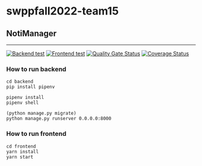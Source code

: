 # swppfall2022-team15

## NotiManager

---

[![Backend test](https://github.com/swsnu/swppfall2022-team15/actions/workflows/backend.yml/badge.svg)](https://github.com/swsnu/swppfall2022-team15/actions/workflows/backend.yml)
[![Frontend test](https://github.com/swsnu/swppfall2022-team15/actions/workflows/frontend.yml/badge.svg)](https://github.com/swsnu/swppfall2022-team15/actions/workflows/frontend.yml)
[![Quality Gate Status](https://sonarcloud.io/api/project_badges/measure?project=swsnu_swppfall2022-team15&metric=alert_status)](https://sonarcloud.io/dashboard?id=swsnu_swppfall2022-team15)
[![Coverage Status](https://coveralls.io/repos/github/swsnu/swppfall2022-team15/badge.svg?branch=main&kill_cache=1)](https://coveralls.io/github/swsnu/swppfall2022-team15?branch=main)

### How to run backend

```shell
cd backend
pip install pipenv

pipenv install
pipenv shell

(python manage.py migrate)
python manage.py runserver 0.0.0.0:8000
```

### How to run frontend

```shell
cd frontend
yarn install
yarn start
```
